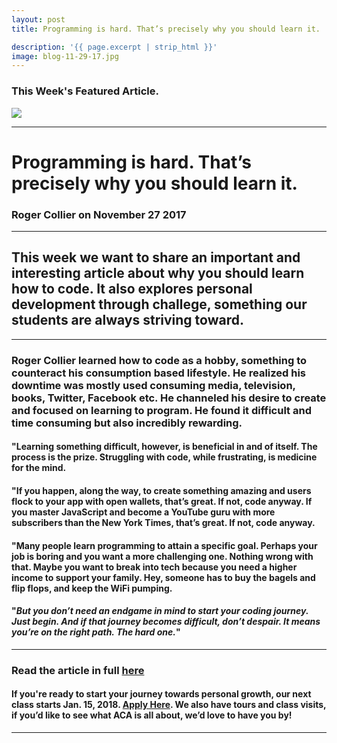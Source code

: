 ```yaml
---
layout: post
title: Programming is hard. That’s precisely why you should learn it.

description: '{{ page.excerpt | strip_html }}'
image: blog-11-29-17.jpg
---
```

### This Week's Featured Article.

<div class="col-sm-12">
  <img class="img-responsive" src="/assets/images/blog-11-29-17.jpg" />
</div>

---

# Programming is hard. That’s precisely why you should learn it.

### Roger Collier on November 27 2017

---

## This week we want to share an important and interesting article about why you should learn how to code. It also explores personal development through challege, something our students are always striving toward. 

--- 

### Roger Collier learned how to code as a hobby, something to counteract his consumption based lifestyle. He realized his downtime was mostly used consuming media, television, books, Twitter, Facebook etc. He channeled his desire to create and focused on learning to program. He found it difficult and time consuming but also incredibly rewarding.



#### "Learning something difficult, however, is beneficial in and of itself. The process is the prize. Struggling with code, while frustrating, is medicine for the mind.

#### "If you happen, along the way, to create something amazing and users flock to your app with open wallets, that’s great. If not, code anyway. If you master JavaScript and become a YouTube guru with more subscribers than the New York Times, that’s great. If not, code anyway.

#### "Many people learn programming to attain a specific goal. Perhaps your job is boring and you want a more challenging one. Nothing wrong with that. Maybe you want to break into tech because you need a higher income to support your family. Hey, someone has to buy the bagels and flip flops, and keep the WiFi pumping.

#### "*But you don’t need an endgame in mind to start your coding journey. Just begin. And if that journey becomes difficult, don’t despair. It means you’re on the right path. The hard one.*"

---


### Read the article in full [here](https://javascript.works-hub.com/blog/Programming-is-hard.-That-s-precisely-why-you-should-learn-it.)


#### If you're ready to start your journey towards personal growth, our next class starts Jan. 15, 2018. [Apply Here](https://austincodingacademy.com/apply/). We also have tours and class visits, if you’d like to see what ACA is all about, we’d love to have you by! 

---

